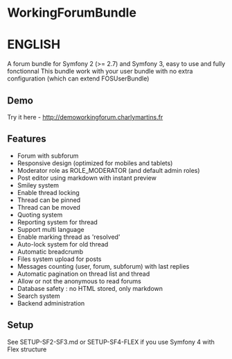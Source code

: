 WorkingForumBundle
==================

ENGLISH
=================
A forum bundle for Symfony 2 (>= 2.7) and Symfony 3, easy to use and fully fonctionnal
This bundle work with your user bundle with no extra configuration (which can extend FOSUserBundle)

Demo
-------------
Try it here - http://demoworkingforum.charlymartins.fr


Features
------------------
- Forum with subforum
- Responsive design (optimized for mobiles and tablets)
- Moderator role as ROLE_MODERATOR (and default admin roles)
- Post editor using markdown with instant preview
- Smiley system
- Enable thread locking
- Thread can be pinned
- Thread can be moved
- Quoting system
- Reporting system for thread
- Support multi language
- Enable marking thread as 'resolved'
- Auto-lock system for old thread
- Automatic breadcrumb
- Files system upload for posts 
- Messages counting (user, forum, subforum) with last replies
- Automatic pagination on thread list and thread
- Allow or not the anonymous to read forums
- Database safety : no HTML stored, only markdown
- Search system
- Backend administration


Setup
------------------
See SETUP-SF2-SF3.md or SETUP-SF4-FLEX if you use Symfony 4 with Flex structure